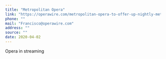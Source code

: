 ```yaml
---
title: "Metropolitan Opera"
link: "https://operawire.com/metropolitan-opera-to-offer-up-nightly-met-opera-streams/"
phone: ""
mail: "Francisco@operawire.com"
address: ""
source: ""
date: 2020-04-02
---
```


Opera in streaming
